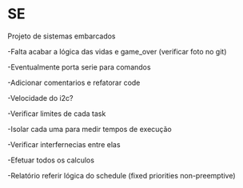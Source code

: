 # SE
Projeto de sistemas embarcados

-Falta acabar a lógica das vidas e game_over (verificar foto no git)

-Eventualmente porta serie para comandos

-Adicionar comentarios e refatorar code

-Velocidade do i2c?

-Verificar limites de cada task 

-Isolar cada uma para medir tempos de execução
 
-Verificar interfernecias entre elas

-Efetuar todos os calculos

-Relatório referir lógica do schedule (fixed priorities non-preemptive)
